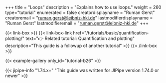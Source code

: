 +++
title = "Loops"
description = "Explains how to use loops."
weight = 260
type="tutorial"
enumerated = false
creatordisplayname = "Ruman Gerst"
creatoremail = "ruman.gerst@leibniz-hki.de"
lastmodifierdisplayname = "Ruman Gerst"
lastmodifieremail = "ruman.gerst@leibniz-hki.de"
+++

{{< link-box >}}
    {{< link-box-link href="/tutorials/basic/quantification-plotting/" text="👉 Related tutorial: Quantification and plotting" description="This guide is a followup of another tutorial" >}}
{{< /link-box >}}

{{< example-gallery only_id="tutorial-b26" >}}

{{< jipipe-info "1.74.x+" "This guide was written for JIPipe version 1.74.0 or newer" >}}